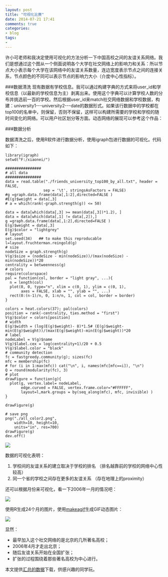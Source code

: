 ```yaml
---
layout: post
title: "可视化比赛"
date: 2014-07-21 17:41
comments: true
categories: 
- blog
tags:
- 
---
```


许小可老师和我决定使用可视化的方法分析一下中国高校之间的友谊关系网络。我们是想通过这个图从一个侧面说明各个大学在社交网络上的影响力和关系：所以节点大小表示每个大学在该网络中的友谊关系数量，连边宽度表示节点之间的连接关系，节点颜色的不同可以表示节点的影响力大小（介度中心性指标）。

###数据清洗
现有数据有学校信息。我可以通过构建字典的方式来将user_id和学校信息（以最新的学校信息为主）剥离出来。使用这个字典可以计算学校人数的分布并挑选前一百的学校。然后根据user_id来match社交网络数据和学校数据，构建：university1---university2---date的数据形式。如果该行数据中的学校都在top100的名单中，则保留，否则不保留，这样可以构建所需要的学校和学校的随时间变化的网络。可以用户社区划分等方面。动态网络的展现可以参考这个作品：

###数据分析

数据清洗之后，使用R软件进行数据分析，使用igraph包进行数据的可视化。代码如下：

    library(igraph)
    setwd("F:/xiaonei/")
    
    ################
    # all data
    ################
    data = read.table("./friends_university_top100_by_all.txt", header = FALSE, 
                     sep = '\t', stringsAsFactors = FALSE)
    #g =graph.data.frame(data[,1:2],directed=FALSE )
    #E(g)$weight = data[,3]
    # a = which(rank(-graph.strength(g)) <= 50)
    
    data = data[which(data[,3] >= mean(data[,3])*1.2), ]
    data = data[which(data[,1] != data[,2]),]
    g =graph.data.frame(data[,1:2],directed=FALSE )
    E(g)$weight = data[,3]
    E(g)$color = "lightgrey"
    # layout
    set.seed(34)   ## to make this reproducable
    l=layout.fruchterman.reingold(g)
    # size
    nodeSize = graph.strength(g)
    V(g)$size = (nodeSize - min(nodeSize))/(max(nodeSize) - min(nodeSize))*20
    centrality = betweenness(g)
    # colors
    require(colorspace)
    pal = function(col, border = "light gray", ...){
      n = length(col)
      plot(0, 0, type="n", xlim = c(0, 1), ylim = c(0, 1),
           axes = FALSE, xlab = "", ylab = "", ...)
      rect(0:(n-1)/n, 0, 1:n/n, 1, col = col, border = border)
    }
    
    colors = heat.colors(37); pal(colors)
    position = rank(-centrality, ties.method = "first")
    V(g)$color = colors[position] 
    # width
    E(g)$width = (log(E(g)$weight)- 8)*1.5# (E(g)$weight-min(E(g)$weight))/(max(E(g)$weight)-min(E(g)$weight))*20
    # label
    nodeLabel = V(g)$name
    V(g)$label.cex = log(centrality+1)/20 + 0.5
    V(g)$label.color = "black"
    # community detection
    fc = fastgreedy.community(g); sizes(fc)
    mfc = membership(fc)
    # for (i in 1:max(mfc)) cat("\n", i, names(mfc[mfc==i]), "\n")
    Q = round(modularity(fc), 3)
    # plot
    drawFigure = function(g){
      plot(g, vertex.label= nodeLabel,  
           edge.curved = FALSE, vertex.frame.color="#FFFFFF",
           layout=l,mark.groups = by(seq_along(mfc), mfc, invisible) )
    }
                  
    drawFigure(g) 
    
    # save png
    png("./all_color2.png",
        width=10, height=10, 
        units="in", res=700)
    drawFigure(g) 
    dev.off()


![](http://chengjun.qiniudn.com/all_color.png)

数据的可视化表明：

1. 学校间的友谊关系的建立取决于学校的排名 （排名越靠前的学校的网络中心性较高）
2. 同一个省的学校之间存在更多的友谊关系 （存在地理上的proximity）


还可以根据月份来可视化，看一下2006年一月的情况吧：

![](http://chengjun.qiniudn.com/month_color_%201.png)

使用R生成24个月的图片，使用[makeagif](http://makeagif.com/)生成GIF动态图片：

![](http://cdn.makeagif.com/media/8-07-2014/iuOvDr.gif)

显然：

- 最早加入这个社交网络的是北京的几所著名高校；
- 2006年4月才走出北京；
- 随后友谊关系开始在全国扩张；
- 扩张的过程围绕着那些著名高校为中心进行。


本文提供[汇总的数据](http://chengjun.qiniudn.com/friends_university_top100_by_all.txt)下载，供感兴趣的同学玩。 


